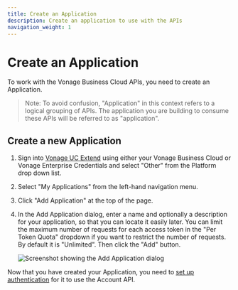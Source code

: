 ```yaml
---
title: Create an Application
description: Create an application to use with the APIs
navigation_weight: 1
---
```


# Create an Application

To work with the Vonage Business Cloud APIs, you need to create an Application.

> Note: To avoid confusion, "Application" in this context refers to a logical grouping of APIs. The application you are building to consume these APIs will be referred to as "application".

## Create a new Application

1. Sign into [Vonage UC Extend](https://developer.entva0.qa.vonagenetworks.net/store/) using either your Vonage Business Cloud or Vonage Enterprise Credentials and select "Other" from the Platform drop down list.

2. Select "My Applications" from the left-hand navigation menu.

3. Click "Add Application" at the top of the page.

4. In the Add Application dialog, enter a name and optionally a description for your application, so that you can locate it easily later. You can limit the maximum number of requests for each access token in the "Per Token Quota" dropdown if you want to restrict the number of requests. By default it is "Unlimited". Then click the "Add" button.

    ![Screenshot showing the Add Application dialog](/assets/images/vbc/create-application.png)

Now that you have created your Application, you need to [set up authentication](/vonage-business-cloud/account/guides/authentication) for it to use the Account API.
